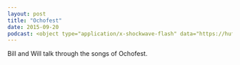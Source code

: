 ```yaml
---
layout: post
title: "Ochofest"
date: 2015-09-20
podcast: <object type="application/x-shockwave-flash" data="https://huffduffer.com/flash/player.swf?soundFile=http://traffic.libsyn.com/willsankey/Miles_Away_-_Ochofest.mp3" width="290" height="24"><param name="movie" value="https://huffduffer.com/flash/player.swf?soundFile=http://traffic.libsyn.com/willsankey/Miles_Away_-_Ochofest.mp3" /><param name="wmode" value="transparent" /><audio src="http://traffic.libsyn.com/willsankey/Miles_Away_-_Ochofest.mp3" controls preload="none"><a href="https://huffduffer.com/wsankey/264984">Ochofest on Huffduffer</a></audio></object>
---
```



Bill and Will talk through the songs of Ochofest. 


